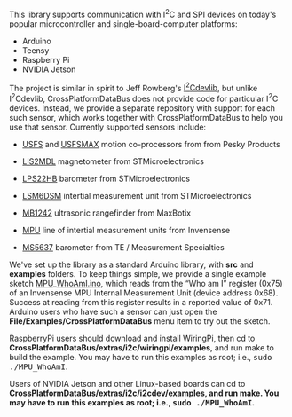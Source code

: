 This library supports communication with I<sup>2</sup>C and SPI devices on today's
popular microcontroller and single-board-computer platforms:

* Arduino 
* Teensy
* Raspberry Pi
* NVIDIA Jetson 

The project is similar in spirit to Jeff Rowberg's [I<sup>2</sup>Cdevlib](https://www.i2cdevlib.com), but unlike
I<sup>2</sup>Cdevlib, CrossPlatformDataBus does not provide code for particular I<sup>2</sup>C devices.  Instead,
we provide a separate repository with support for each such sensor, which works
together with CrossPlatformDataBus to help you use that sensor.  Currently
supported sensors include:

* [USFS](https://github.com/simondlevy/USFS) and [USFSMAX](https://github.com/simondlevy/USFSMAX)
motion co-processors from from Pesky Products

* [LIS2MDL](https://github.com/simondlevy/LIS2MDL) magnetometer from STMicroelectronics

* [LPS22HB](https://github.com/simondlevy/LPS22HB) barometer from STMicroelectronics

* [LSM6DSM](https://github.com/simondlevy/LSM6DSM) intertial measurement unit from STMicroelectronics

* [MB1242](https://github.com/simondlevy/MB1242) ultrasonic rangefinder from MaxBotix

* [MPU](https://github.com/simondlevy/MPU) line of intertial measurement units from Invensense

* [MS5637](https://github.com/simondlevy/MS5637) barometer from TE / Measurement Specialties

We've set up the library as a standard Arduino library, with <b>src</b> and <b>examples</b> folders.  To keep things
simple, we provide a single example sketch 
[MPU_WhoAmI.ino](https://github.com/simondlevy/CrossPlatformDataBus/blob/master/examples/MPU_WhoAmI/MPU_WhoAmI.ino),
which reads from the &ldquo;Who am I&rdquo; register (0x75) of an Invensense MPU Internal Measurement Unit
(device address 0x68).  Success at reading from this register results in a reported value of 0x71.  Arduino users who
have such a sensor can just open the <b>File/Examples/CrossPlatformDataBus</b> menu item to try out the sketch.

RaspberryPi users should download and install WiringPi, then cd to
<b>CrossPlatformDataBus/extras/i2c/wiringpi/examples</b>, and run make to build the example. 
You may have to run this examples as root; i.e., <tt>sudo ./MPU_WhoAmI</tt>.

Users of NVIDIA Jetson and other Linux-based boards can cd to <b>CrossPlatformDataBus/extras/i2c/i2cdev/examples<b>,
and run make.
You may have to run this examples as root; i.e., <tt>sudo ./MPU_WhoAmI</tt>.
